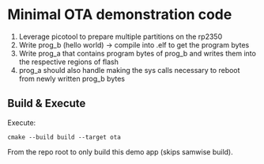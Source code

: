 # Minimal OTA demonstration code

1. Leverage picotool to prepare multiple partitions on the rp2350
2. Write prog_b (hello world) -> compile into .elf to get the program bytes
3. Write prog_a that contains program bytes of prog_b and writes them into the respective regions of flash
4. prog_a should also handle making the sys calls necessary to reboot from newly written prog_b bytes

## Build & Execute

Execute:
```
cmake --build build --target ota
```

From the repo root to only build this demo app (skips samwise build).
